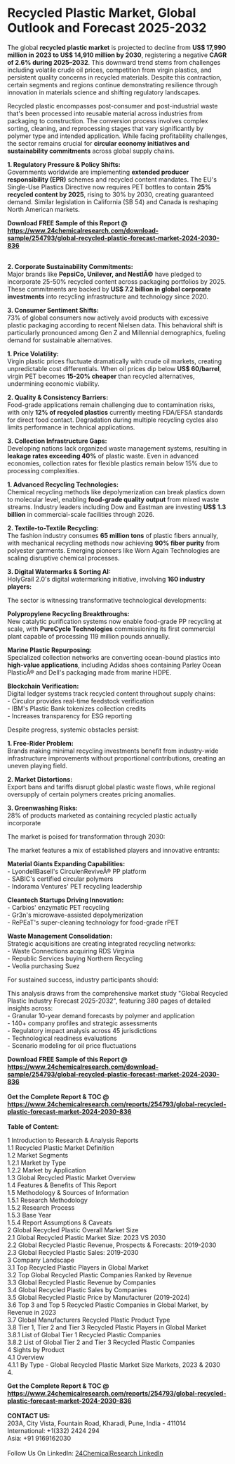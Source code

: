 <h1>Recycled Plastic Market, Global Outlook and Forecast 2025-2032</h1><p>The global <strong>recycled plastic market</strong> is projected to decline from <strong>US$ 17,990 million in 2023 to US$ 14,910 million by 2030</strong>, registering a negative <strong>CAGR of 2.6% during 2025–2032</strong>. This downward trend stems from challenges including volatile crude oil prices, competition from virgin plastics, and persistent quality concerns in recycled materials. Despite this contraction, certain segments and regions continue demonstrating resilience through innovation in materials science and shifting regulatory landscapes.</p><p>Recycled plastic encompasses post-consumer and post-industrial waste that's been processed into reusable material across industries from packaging to construction. The conversion process involves complex sorting, cleaning, and reprocessing stages that vary significantly by polymer type and intended application. While facing profitability challenges, the sector remains crucial for <strong>circular economy initiatives and sustainability commitments</strong> across global supply chains.</p><p><strong>1. Regulatory Pressure &amp; Policy Shifts:</strong><br>
Governments worldwide are implementing <strong>extended producer responsibility (EPR)</strong> schemes and recycled content mandates. The EU's Single-Use Plastics Directive now requires PET bottles to contain <strong>25% recycled content by 2025</strong>, rising to 30% by 2030, creating guaranteed demand. Similar legislation in California (SB 54) and Canada is reshaping North American markets.</p><div><b>Download FREE Sample of this Report @ 
            <a href="https://www.24chemicalresearch.com/download-sample/254793/global-recycled-plastic-forecast-market-2024-2030-836">
            https://www.24chemicalresearch.com/download-sample/254793/global-recycled-plastic-forecast-market-2024-2030-836</a></b></div><br><p><strong>2. Corporate Sustainability Commitments:</strong><br>
Major brands like <strong>PepsiCo, Unilever, and NestlÃ©</strong> have pledged to incorporate 25-50% recycled content across packaging portfolios by 2025. These commitments are backed by <strong>US$ 7.2 billion in global corporate investments</strong> into recycling infrastructure and technology since 2020.</p><p><strong>3. Consumer Sentiment Shifts:</strong><br>
73% of global consumers now actively avoid products with excessive plastic packaging according to recent Nielsen data. This behavioral shift is particularly pronounced among Gen Z and Millennial demographics, fueling demand for sustainable alternatives.</p><p><strong>1. Price Volatility:</strong><br>
Virgin plastic prices fluctuate dramatically with crude oil markets, creating unpredictable cost differentials. When oil prices dip below <strong>US$ 60/barrel</strong>, virgin PET becomes <strong>15-20% cheaper</strong> than recycled alternatives, undermining economic viability.</p><p><strong>2. Quality &amp; Consistency Barriers:</strong><br>
Food-grade applications remain challenging due to contamination risks, with only <strong>12% of recycled plastics</strong> currently meeting FDA/EFSA standards for direct food contact. Degradation during multiple recycling cycles also limits performance in technical applications.</p><p><strong>3. Collection Infrastructure Gaps:</strong><br>
Developing nations lack organized waste management systems, resulting in <strong>leakage rates exceeding 40%</strong> of plastic waste. Even in advanced economies, collection rates for flexible plastics remain below 15% due to processing complexities.</p><p><strong>1. Advanced Recycling Technologies:</strong><br>
Chemical recycling methods like depolymerization can break plastics down to molecular level, enabling <strong>food-grade quality output</strong> from mixed waste streams. Industry leaders including Dow and Eastman are investing <strong>US$ 1.3 billion</strong> in commercial-scale facilities through 2026.</p><p><strong>2. Textile-to-Textile Recycling:</strong><br>
The fashion industry consumes <strong>65 million tons</strong> of plastic fibers annually, with mechanical recycling methods now achieving <strong>90% fiber purity</strong> from polyester garments. Emerging pioneers like Worn Again Technologies are scaling disruptive chemical processes.</p><p><strong>3. Digital Watermarks &amp; Sorting AI:</strong><br>
HolyGrail 2.0's digital watermarking initiative, involving <strong>160 industry players:</strong></p><p>The sector is witnessing transformative technological developments:</p><p><strong>Polypropylene Recycling Breakthroughs:</strong><br>
New catalytic purification systems now enable food-grade PP recycling at scale, with <strong>PureCycle Technologies</strong> commissioning its first commercial plant capable of processing 119 million pounds annually.</p><p><strong>Marine Plastic Repurposing:</strong><br>
Specialized collection networks are converting ocean-bound plastics into <strong>high-value applications</strong>, including Adidas shoes containing Parley Ocean PlasticÂ® and Dell's packaging made from marine HDPE.</p><p><strong>Blockchain Verification:</strong><br>
Digital ledger systems track recycled content throughout supply chains:<br>
- Circulor provides real-time feedstock verification<br>
- IBM's Plastic Bank tokenizes collection credits<br>
- Increases transparency for ESG reporting</p><p>Despite progress, systemic obstacles persist:</p><p><strong>1. Free-Rider Problem:</strong><br>
Brands making minimal recycling investments benefit from industry-wide infrastructure improvements without proportional contributions, creating an uneven playing field.</p><p><strong>2. Market Distortions:</strong><br>
Export bans and tariffs disrupt global plastic waste flows, while regional oversupply of certain polymers creates pricing anomalies.</p><p><strong>3. Greenwashing Risks:</strong><br>
28% of products marketed as containing recycled plastic actually incorporate 

</p><p>The market is poised for transformation through 2030:</p><p>The market features a mix of established players and innovative entrants:</p><p><strong>Material Giants Expanding Capabilities:</strong><br>
- LyondellBasell's CirculenReviveÂ® PP platform<br>
- SABIC's certified circular polymers<br>
- Indorama Ventures' PET recycling leadership</p><p><strong>Cleantech Startups Driving Innovation:</strong><br>
- Carbios' enzymatic PET recycling<br>
- Gr3n's microwave-assisted depolymerization<br>
- RePEaT's super-cleaning technology for food-grade rPET</p><p><strong>Waste Management Consolidation:</strong><br>
Strategic acquisitions are creating integrated recycling networks:<br>
- Waste Connections acquiring RDS Virginia<br>
- Republic Services buying Northern Recycling<br>
- Veolia purchasing Suez</p><p>For sustained success, industry participants should:</p><p>This analysis draws from the comprehensive market study "Global Recycled Plastic Industry Forecast 2025-2032", featuring 380 pages of detailed insights across:<br>
- Granular 10-year demand forecasts by polymer and application<br>
- 140+ company profiles and strategic assessments<br>
- Regulatory impact analysis across 45 jurisdictions<br>
- Technological readiness evaluations<br>
- Scenario modeling for oil price fluctuations</p><div><b>Download FREE Sample of this Report @ 
            <a href="https://www.24chemicalresearch.com/download-sample/254793/global-recycled-plastic-forecast-market-2024-2030-836">
            https://www.24chemicalresearch.com/download-sample/254793/global-recycled-plastic-forecast-market-2024-2030-836</a></b></div><br><div><b>Get the Complete Report & TOC @ 
            <a href="https://www.24chemicalresearch.com/reports/254793/global-recycled-plastic-forecast-market-2024-2030-836">
            https://www.24chemicalresearch.com/reports/254793/global-recycled-plastic-forecast-market-2024-2030-836</a></b></div><br>
            <b>Table of Content:</b><p>1 Introduction to Research & Analysis Reports<br />
    1.1 Recycled Plastic Market Definition<br />
    1.2 Market Segments<br />
        1.2.1 Market by Type<br />
        1.2.2 Market by Application<br />
    1.3 Global Recycled Plastic Market Overview<br />
    1.4 Features & Benefits of This Report<br />
    1.5 Methodology & Sources of Information<br />
        1.5.1 Research Methodology<br />
        1.5.2 Research Process<br />
        1.5.3 Base Year<br />
        1.5.4 Report Assumptions & Caveats<br />
2 Global Recycled Plastic Overall Market Size<br />
    2.1 Global Recycled Plastic Market Size: 2023 VS 2030<br />
    2.2 Global Recycled Plastic Revenue, Prospects & Forecasts: 2019-2030<br />
    2.3 Global Recycled Plastic Sales: 2019-2030<br />
3 Company Landscape<br />
    3.1 Top Recycled Plastic Players in Global Market<br />
    3.2 Top Global Recycled Plastic Companies Ranked by Revenue<br />
    3.3 Global Recycled Plastic Revenue by Companies<br />
    3.4 Global Recycled Plastic Sales by Companies<br />
    3.5 Global Recycled Plastic Price by Manufacturer (2019-2024)<br />
    3.6 Top 3 and Top 5 Recycled Plastic Companies in Global Market, by Revenue in 2023<br />
    3.7 Global Manufacturers Recycled Plastic Product Type<br />
    3.8 Tier 1, Tier 2 and Tier 3 Recycled Plastic Players in Global Market<br />
        3.8.1 List of Global Tier 1 Recycled Plastic Companies<br />
        3.8.2 List of Global Tier 2 and Tier 3 Recycled Plastic Companies<br />
4 Sights by Product<br />
    4.1 Overview<br />
        4.1.1 By Type - Global Recycled Plastic Market Size Markets, 2023 & 2030<br />
        4.</p><div><b>Get the Complete Report & TOC @ 
            <a href="https://www.24chemicalresearch.com/reports/254793/global-recycled-plastic-forecast-market-2024-2030-836">
            https://www.24chemicalresearch.com/reports/254793/global-recycled-plastic-forecast-market-2024-2030-836</a></b></div><br><b>CONTACT US:</b><br>
            203A, City Vista, Fountain Road, Kharadi, Pune, India - 411014<br>
            International: +1(332) 2424 294<br>
            Asia: +91 9169162030 <br><br>
            Follow Us On LinkedIn: <a href="https://www.linkedin.com/company/24chemicalresearch/">24ChemicalResearch LinkedIn</a>